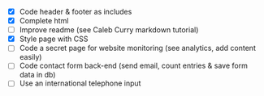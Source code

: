- [X] Code header & footer as includes
- [X] Complete html
- [ ] Improve readme (see Caleb Curry markdown tutorial)
- [X] Style page with CSS
- [ ] Code a secret page for website monitoring (see analytics, add content easily)
- [ ] Code contact form back-end (send email, count entries & save form data in db)
- [ ] Use an international telephone input
